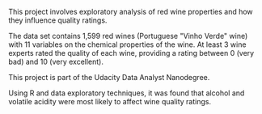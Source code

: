 This project involves exploratory analysis of red wine properties and how they influence
quality ratings.

The data set contains 1,599 red wines (Portuguese "Vinho Verde" wine)
with 11 variables on the chemical properties of the wine. At least 3
wine experts rated the quality of each wine, providing a rating between
0 (very bad) and 10 (very excellent).

This project is part of the Udacity Data Analyst Nanodegree.

Using R and data exploratory techniques, it was found that alcohol and volatile acidity were most likely to affect wine quality ratings. 

